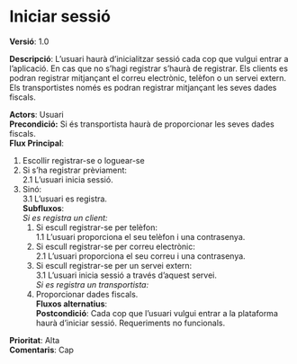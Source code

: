 # Iniciar sessió

**Versió**: 1.0

**Descripció**:
L’usuari haurà d’inicialitzar sessió cada cop que vulgui entrar a l’aplicació. En cas que no s’hagi registrar s’haurà de registrar. Els clients es podran registrar mitjançant el correu electrònic, telèfon o un servei extern. Els transportistes només es podran registrar mitjançant les seves dades fiscals.<br>

**Actors**: Usuari<br>
**Precondició:**
Si és transportista haurà de proporcionar les seves dades fiscals.<br>
**Flux Principal**:<br>
1. Escollir registrar-se o loguear-se<br>
2. Si s’ha registrar prèviament:<br>
   2.1 L’usuari inicia sessió.<br>
3. Sinó:<br>
   3.1 L’usuari es registra.<br>
**Subfluxos**:<br>
*Si es registra un client:*<br>
   1. Si escull registrar-se per telèfon:<br>
      1.1 L’usuari proporciona el seu telèfon i una contrasenya.<br>
   2. Si escull registrar-se per correu electrònic:<br>
      2.1 L’usuari proporciona el seu correu i una contrasenya.<br>
   3. Si escull registrar-se per un servei extern:<br>
      3.1 L’usuari inicia sessió a través d’aquest servei.<br>
*Si es registra un transportista:*
   1. Proporcionar dades fiscals.<br>
**Fluxos alternatius**:<br>
**Postcondició**:
Cada cop que l’usuari vulgui entrar a la plataforma haurà d’iniciar sessió.
Requeriments no funcionals.<br>

**Prioritat**: Alta<br>
**Comentaris**: Cap



